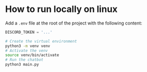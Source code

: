 # How to run locally on linux

Add a ```.env``` file at the root of the project with the following content:

``` python
DISCORD_TOKEN = '...'
```

``` bash
# Create the virtual environment
python3 -m venv venv
# Activate the venv
source venv/bin/activate
# Run the chatbot
python3 main.py
```

